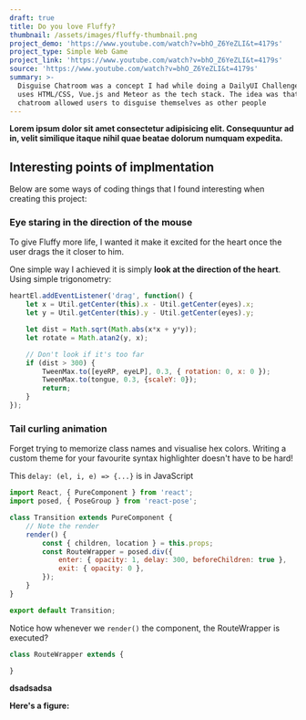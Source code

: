 ```yaml
---
draft: true
title: Do you love Fluffy?
thumbnail: /assets/images/fluffy-thumbnail.png
project_demo: 'https://www.youtube.com/watch?v=bhO_Z6YeZLI&t=4179s'
project_type: Simple Web Game
project_link: 'https://www.youtube.com/watch?v=bhO_Z6YeZLI&t=4179s'
source: 'https://www.youtube.com/watch?v=bhO_Z6YeZLI&t=4179s'
summary: >-
  Disguise Chatroom was a concept I had while doing a DailyUI Challenge. The app
  uses HTML/CSS, Vue.js and Meteor as the tech stack. The idea was that the
  chatroom allowed users to disguise themselves as other people
---
```

**Lorem ipsum dolor sit amet consectetur adipisicing elit. Consequuntur ad in, velit similique itaque nihil quae beatae dolorum numquam expedita.**

## Interesting points of implmentation

Below are some ways of coding things that I found interesting when creating this project:

### Eye staring in the direction of the mouse

To give Fluffy more life, I wanted it make it excited for the heart once the user drags the it closer to him.

One simple way I achieved it is simply **look at the direction of the heart**. Using simple trigonometry:

```javascript
heartEl.addEventListener('drag', function() {
    let x = Util.getCenter(this).x - Util.getCenter(eyes).x;
    let y = Util.getCenter(this).y - Util.getCenter(eyes).y;

    let dist = Math.sqrt(Math.abs(x*x + y*y));
    let rotate = Math.atan2(y, x);

    // Don't look if it's too far
    if (dist > 300) {
        TweenMax.to([eyeRP, eyeLP], 0.3, { rotation: 0, x: 0 });
        TweenMax.to(tongue, 0.3, {scaleY: 0});
        return;
    }
});
```

### Tail curling animation 

Forget trying to memorize class names and visualise hex colors. Writing a custom theme for your favourite syntax highlighter doesn't have to be hard!

This `delay: (el, i, e) => {...}` is in JavaScript

```javascript
import React, { PureComponent } from 'react';
import posed, { PoseGroup } from 'react-pose';

class Transition extends PureComponent {
    // Note the render
    render() {
        const { children, location } = this.props;
        const RouteWrapper = posed.div({
            enter: { opacity: 1, delay: 300, beforeChildren: true },
            exit: { opacity: 0 },
        });
    }
}

export default Transition;
```

Notice how whenever we `render()` the component, the RouteWrapper is executed?

```javascript
class RouteWrapper extends {

}
```

**dsadsadsa**

**Here's a figure:**
